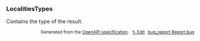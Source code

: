 <!--- This is a generated file, do not edit! -->
<!--- [START woosmap_http_schema_localitiestypes] -->
<h3 class="schema-object" id="LocalitiesTypes">LocalitiesTypes</h3>

Contains the type of the result.

<p style="text-align: right; font-size: smaller;">Generated from the <a data-label="openapi-github" href="https://github.com/woosmap/openapi-specification" title="Woosmap OpenAPI Specification" class="external">OpenAPI specification</a>.
<a data-label="openapi-github-woosmap-http-schema-localitiestypes" data-action="edit" style="margin-left: 5px;" href="https://github.com/woosmap/openapi-specification/blob/main/specification/schemas/LocalitiesTypes.yml" title="Edit on GitHub">✎ Edit</a>
<a data-label="openapi-github-woosmap-http-schema-localitiestypes" data-action="bug" style="margin-left: 5px;" href="https://github.com/woosmap/openapi-specification/issues/new?assignees=&labels=type%3A+bug%2C+triage+me&template=bug_report.md&title=[schemas] Bug - LocalitiesTypes" title="File bug for schemas on GitHub"><span class="material-icons">bug_report</span> Report bug</a>
</p>

<!--- [END woosmap_http_schema_localitiestypes] -->
